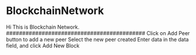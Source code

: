 # BlockchainNetwork
Hi This is Blockchain Network.
###########################################
Click on Add Peer button to add a new peer
Select the new peer created
Enter data in the data field, and click Add New Block
